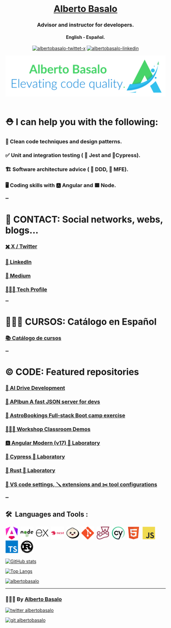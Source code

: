 <header>
  <h1 align="center"><a href="https://albertobasalo.dev" target="_blank">Alberto Basalo</a></h1>
  <h3 align="center">Advisor and instructor for developers.</h3>
  <h4 align="center">English - Español.</h4>
  <p align="center">
   <a href="https://twitter.com/albertobasalo" target="_blank"><img src="https://img.shields.io/twitter/follow/albertobasalo?logo=twitter&style=for-the-badge" alt="albertobasalo-twittet-x" /></a>     
   <a href="https://www.linkedin.com/comm/mynetwork/discovery-see-all?usecase=PEOPLE_FOLLOWS&followMember=albertobasalo" target="_blank"><img src="https://img.shields.io/badge/contacto-LinkedIn-blue?style=for-the-badge" alt="albertobasalo-linkedin" /></a>
  </p>
  <p align="center">
    <a href="https://albertobasalo.dev/" target="_blank"><img src="https://github.com/AlbertoBasalo/albertobasalo/raw/master/alberto_basalo_github.png" alt="albertobasalo-linkedin" /></a>
  </p>
</header>

# ⛑️ I can help you with the following:

### 🍋 Clean code techniques and design patterns.

### ✅ Unit and integration testing ( 🧪 Jest and 🌲Cypress).

### 🏗️ Software architecture advice ( 👔 DDD, 🧱 MFE).

### 🖥️ Coding skills with 🅰️ Angular and 🟩 Node.

➖

# 📧 CONTACT: Social networks, webs, blogs...

### [✖️ **X** / Twitter](https://twitter.com/albertobasalo)

### [🤝 LinkedIn](https://www.linkedin.com/in/albertobasalo/)

### [📗 Medium](https://albertobasalo.medium.com/)

### [🧑🏼‍💻 Tech Profile](https://albertobasalo.dev/)

➖

# 🧑🏼‍🎓 CURSOS: Catálogo en Español

### [📚 Catálogo de cursos](https://albertobasalo.notion.site/Cursos-6bbb54cf42354a2591725158691ff051)

➖

# ©️ CODE: Featured repositories

### [🤖 AI Drive Development](https://github.com/AlbertoBasalo/aidd)

### [🥖 APIbun A fast JSON server for devs](https://github.com/AlbertoBasalo/api_bun)

### [🚀 AstroBookings Full-stack Boot camp exercise ](https://github.com/astrobookings)

### [🧑🏼‍🏫 Workshop Classroom Demos](https://github.com/CursosAlbertoBasalo)

### [🅰️ Angular Modern (v17) 🧫 Laboratory](https://github.com/AlbertoBasalo/ng-lab)

### [🌲 Cypress 🧫 Laboratory](https://github.com/AlbertoBasalo/cy-lab)

### [🦀 Rust 🧫 Laboratory](https://github.com/AlbertoBasalo/rs-lab)

### [🧰 VS code settings, 🪛 extensions and ✂️ tool configurations](https://github.com/AlbertoBasalo/dotfiles)

➖

## 🛠 &nbsp;Languages and Tools :

<p>
<img src="https://github.com/devicons/devicon/blob/master/icons/angular/angular-original.svg" title="Angular" alt="Angular" width="40" height="40"/>&nbsp;
<img src="https://github.com/devicons/devicon/blob/master/icons/nodejs/nodejs-original-wordmark.svg" title="NodeJS" alt="NodeJS" width="40" height="40"/>&nbsp;
<img src="https://github.com/devicons/devicon/blob/master/icons/express/express-original.svg" title="Express" alt="Express" width="40" height="40"/>&nbsp;
<img src="https://github.com/devicons/devicon/blob/master/icons/nestjs/nestjs-original-wordmark.svg" title="NestJS" alt="NestJS" width="40" height="40"/>&nbsp;
<img src="https://github.com/devicons/devicon/blob/master/icons/bun/bun-original.svg" title="bun" alt="nest" width="40" height="40"/>&nbsp;
<img src="https://github.com/devicons/devicon/blob/master/icons/git/git-original.svg" title="git" alt="git" width="40" height="40"/>&nbsp;
<img src="https://github.com/devicons/devicon/blob/master/icons/jest/jest-plain.svg" title="jest" alt="jest" width="40" height="40"/>&nbsp;
<img src="https://github.com/devicons/devicon/blob/master/icons/cypressio/cypressio-original.svg" title="Cypress" alt="Cypress" width="40" height="40"/>&nbsp;
<img src="https://github.com/devicons/devicon/blob/master/icons/html5/html5-original.svg" title="HTML5" alt="HTML" width="40" height="40"/>&nbsp;
<img src="https://github.com/devicons/devicon/blob/master/icons/javascript/javascript-original.svg" title="JavaScript" alt="JavaScript" width="40" height="40"/>&nbsp;
<img src="https://github.com/devicons/devicon/blob/master/icons/typescript/typescript-plain.svg" title="typescript" alt="typescript" width="40" height="40"/>&nbsp;
<img src="https://github.com/devicons/devicon/blob/master/icons/rust/rust-original.svg" title="typescript" alt="typescript" width="40" height="40"/>&nbsp;
</p>

[![GitHub stats](https://github-readme-stats.vercel.app/api?username=albertobasalo)](https://github.com/albertobasalo)

[![Top Langs](https://github-readme-stats.vercel.app/api/top-langs/?username=albertobasalo)](https://github.com/albertobasalo)

<p align="left">
  <a href="https://github.com/ryo-ma/github-profile-trophy">
    <img src="https://github-profile-trophy.vercel.app/?username=albertobasalo" alt="albertobasalo" />
  </a>
</p>

---

<footer>
  <h3>🧑🏼‍💻 By <a href="https://albertobasalo.dev" target="_blank">Alberto Basalo</a> </h3>
  <p>
    <a href="https://twitter.com/albertobasalo" target="_blank">
      <img src="https://img.shields.io/twitter/follow/albertobasalo?logo=twitter&style=for-the-badge" alt="twitter albertobasalo" />
    </a>
  </p>
  <p>
    <a href="https://github.com/albertobasalo" target="_blank">
      <img 
        src="https://img.shields.io/github/followers/albertobasalo?logo=github&label=profile albertobasalo&style=for-the-badge" alt="git albertobasalo" />
    </a>
  </p>
</footer>
